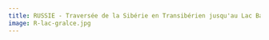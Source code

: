 ```yaml
---
title: RUSSIE - Traversée de la Sibérie en Transibérien jusqu'au Lac Baïkal
image: R-lac-gralce.jpg
---
```


